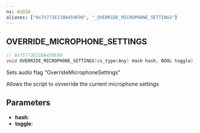 ```yaml
---
ns: AUDIO
aliases: ["0x75773E11BA459E90", "_OVERRIDE_MICROPHONE_SETTINGS"]
---
```

## OVERRIDE_MICROPHONE_SETTINGS

```c
// 0x75773E11BA459E90
void OVERRIDE_MICROPHONE_SETTINGS(cs_type(Any) Hash hash, BOOL toggle);
```

Sets audio flag "OverrideMicrophoneSettings"

Allows the script to ovverride the current microphone settings

## Parameters
* **hash**:
* **toggle**:

